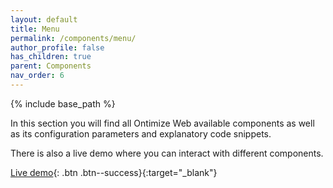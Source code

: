 ```yaml
---
layout: default
title: Menu
permalink: /components/menu/
author_profile: false
has_children: true
parent: Components
nav_order: 6
---
```


{% include base_path %}

In this section you will find all Ontimize Web available components as well as its configuration parameters and explanatory code snippets.

There is also a live demo where you can interact with different components.


[Live demo](https://try.imatia.com/ontimizeweb/v15/playground/main/home){: .btn .btn--success}{:target="_blank"}

